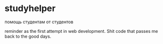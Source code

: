# studyhelper
помощь студентам от студентов

reminder as the first attempt in web development. Shit code that passes me back to the good days.
